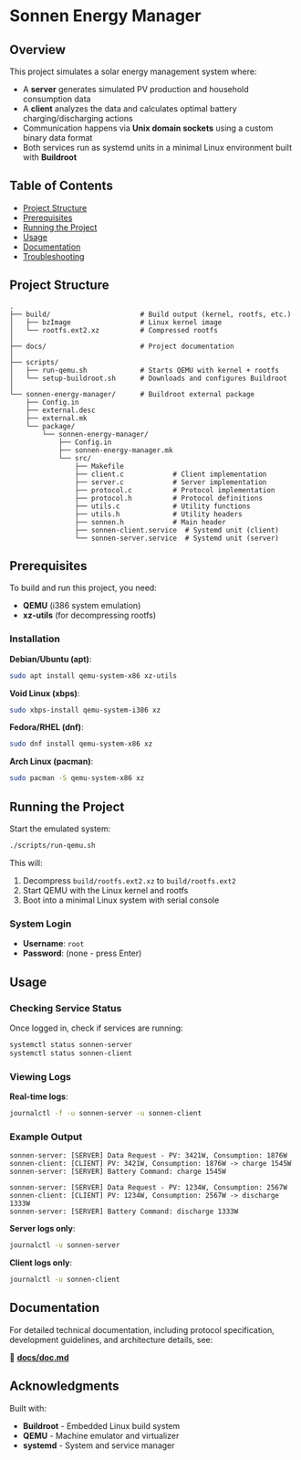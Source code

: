 # Sonnen Energy Manager

## Overview

This project simulates a solar energy management system where:
- A **server** generates simulated PV production and household consumption data
- A **client** analyzes the data and calculates optimal battery charging/discharging actions
- Communication happens via **Unix domain sockets** using a custom binary data format
- Both services run as systemd units in a minimal Linux environment built with **Buildroot**

## Table of Contents

- [Project Structure](#project-structure)
- [Prerequisites](#prerequisites)
- [Running the Project](#running-the-project)
- [Usage](#usage)
- [Documentation](#documentation)
- [Troubleshooting](#troubleshooting)

## Project Structure

```
.
├── build/                      # Build output (kernel, rootfs, etc.)
│   ├── bzImage                 # Linux kernel image
│   └── rootfs.ext2.xz          # Compressed rootfs
│
├── docs/                       # Project documentation
│
├── scripts/
│   ├── run-qemu.sh             # Starts QEMU with kernel + rootfs
│   └── setup-buildroot.sh      # Downloads and configures Buildroot
│
└── sonnen-energy-manager/      # Buildroot external package
    ├── Config.in
    ├── external.desc
    ├── external.mk
    └── package/
        └── sonnen-energy-manager/
            ├── Config.in
            ├── sonnen-energy-manager.mk
            └── src/
                ├── Makefile
                ├── client.c            # Client implementation
                ├── server.c            # Server implementation
                ├── protocol.c          # Protocol implementation
                ├── protocol.h          # Protocol definitions
                ├── utils.c             # Utility functions
                ├── utils.h             # Utility headers
                ├── sonnen.h            # Main header
                ├── sonnen-client.service  # Systemd unit (client)
                └── sonnen-server.service  # Systemd unit (server)
```

## Prerequisites

To build and run this project, you need:

- **QEMU** (i386 system emulation)
- **xz-utils** (for decompressing rootfs)

### Installation

**Debian/Ubuntu (apt)**:
```bash
sudo apt install qemu-system-x86 xz-utils
```

**Void Linux (xbps)**:
```bash
sudo xbps-install qemu-system-i386 xz
```

**Fedora/RHEL (dnf)**:
```bash
sudo dnf install qemu-system-x86 xz
```

**Arch Linux (pacman)**:
```bash
sudo pacman -S qemu-system-x86 xz
```

## Running the Project

Start the emulated system:

```bash
./scripts/run-qemu.sh
```

This will:
1. Decompress `build/rootfs.ext2.xz` to `build/rootfs.ext2`
2. Start QEMU with the Linux kernel and rootfs
3. Boot into a minimal Linux system with serial console

### System Login

- **Username**: `root`
- **Password**: (none - press Enter)

## Usage

### Checking Service Status

Once logged in, check if services are running:

```bash
systemctl status sonnen-server
systemctl status sonnen-client
```

### Viewing Logs

**Real-time logs**:
```bash
journalctl -f -u sonnen-server -u sonnen-client
```

### Example Output

```
sonnen-server: [SERVER] Data Request - PV: 3421W, Consumption: 1876W
sonnen-client: [CLIENT] PV: 3421W, Consumption: 1876W -> charge 1545W
sonnen-server: [SERVER] Battery Command: charge 1545W

sonnen-server: [SERVER] Data Request - PV: 1234W, Consumption: 2567W
sonnen-client: [CLIENT] PV: 1234W, Consumption: 2567W -> discharge 1333W
sonnen-server: [SERVER] Battery Command: discharge 1333W
```

**Server logs only**:
```bash
journalctl -u sonnen-server
```

**Client logs only**:
```bash
journalctl -u sonnen-client
```

## Documentation

For detailed technical documentation, including protocol specification, development guidelines, and architecture details, see:

📖 **[docs/doc.md](docs/doc.md)**

## Acknowledgments

Built with:
- **Buildroot** - Embedded Linux build system
- **QEMU** - Machine emulator and virtualizer
- **systemd** - System and service manager

